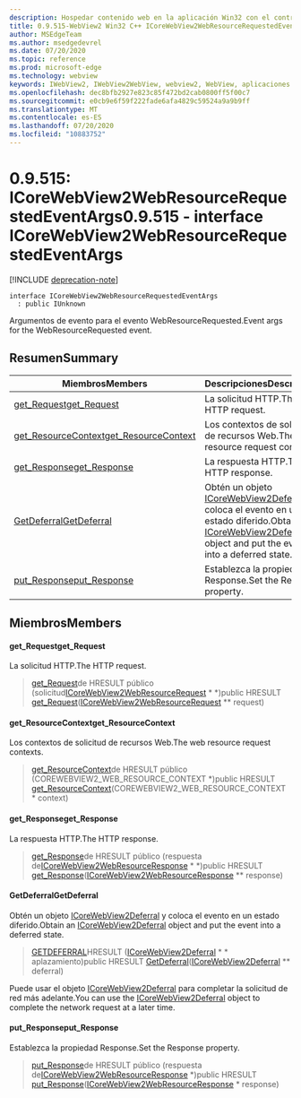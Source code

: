 ```yaml
---
description: Hospedar contenido web en la aplicación Win32 con el control Microsoft Edge WebView2
title: 0.9.515-WebView2 Win32 C++ ICoreWebView2WebResourceRequestedEventArgs
author: MSEdgeTeam
ms.author: msedgedevrel
ms.date: 07/20/2020
ms.topic: reference
ms.prod: microsoft-edge
ms.technology: webview
keywords: IWebView2, IWebView2WebView, webview2, WebView, aplicaciones Win32, Win32, Edge, ICoreWebView2, ICoreWebView2Controller, control de explorador, HTML Edge
ms.openlocfilehash: dec8bfb2927e823c85f472bd2cab0800ff5f00c7
ms.sourcegitcommit: e0cb9e6f59f222fade6afa4829c59524a9a9b9ff
ms.translationtype: MT
ms.contentlocale: es-ES
ms.lasthandoff: 07/20/2020
ms.locfileid: "10883752"
---
```

# <span data-ttu-id="c2b33-104">0.9.515: ICoreWebView2WebResourceRequestedEventArgs</span><span class="sxs-lookup"><span data-stu-id="c2b33-104">0.9.515 - interface ICoreWebView2WebResourceRequestedEventArgs</span></span> 

[!INCLUDE [deprecation-note](../../includes/deprecation-note.md)]

```
interface ICoreWebView2WebResourceRequestedEventArgs
  : public IUnknown
```

<span data-ttu-id="c2b33-105">Argumentos de evento para el evento WebResourceRequested.</span><span class="sxs-lookup"><span data-stu-id="c2b33-105">Event args for the WebResourceRequested event.</span></span>

## <span data-ttu-id="c2b33-106">Resumen</span><span class="sxs-lookup"><span data-stu-id="c2b33-106">Summary</span></span>

 <span data-ttu-id="c2b33-107">Miembros</span><span class="sxs-lookup"><span data-stu-id="c2b33-107">Members</span></span>                        | <span data-ttu-id="c2b33-108">Descripciones</span><span class="sxs-lookup"><span data-stu-id="c2b33-108">Descriptions</span></span>
--------------------------------|---------------------------------------------
[<span data-ttu-id="c2b33-109">get_Request</span><span class="sxs-lookup"><span data-stu-id="c2b33-109">get_Request</span></span>](#get_request) | <span data-ttu-id="c2b33-110">La solicitud HTTP.</span><span class="sxs-lookup"><span data-stu-id="c2b33-110">The HTTP request.</span></span>
[<span data-ttu-id="c2b33-111">get_ResourceContext</span><span class="sxs-lookup"><span data-stu-id="c2b33-111">get_ResourceContext</span></span>](#get_resourcecontext) | <span data-ttu-id="c2b33-112">Los contextos de solicitud de recursos Web.</span><span class="sxs-lookup"><span data-stu-id="c2b33-112">The web resource request contexts.</span></span>
[<span data-ttu-id="c2b33-113">get_Response</span><span class="sxs-lookup"><span data-stu-id="c2b33-113">get_Response</span></span>](#get_response) | <span data-ttu-id="c2b33-114">La respuesta HTTP.</span><span class="sxs-lookup"><span data-stu-id="c2b33-114">The HTTP response.</span></span>
[<span data-ttu-id="c2b33-115">GetDeferral</span><span class="sxs-lookup"><span data-stu-id="c2b33-115">GetDeferral</span></span>](#getdeferral) | <span data-ttu-id="c2b33-116">Obtén un objeto [ICoreWebView2Deferral](icorewebview2deferral.md) y coloca el evento en un estado diferido.</span><span class="sxs-lookup"><span data-stu-id="c2b33-116">Obtain an [ICoreWebView2Deferral](icorewebview2deferral.md) object and put the event into a deferred state.</span></span>
[<span data-ttu-id="c2b33-117">put_Response</span><span class="sxs-lookup"><span data-stu-id="c2b33-117">put_Response</span></span>](#put_response) | <span data-ttu-id="c2b33-118">Establezca la propiedad Response.</span><span class="sxs-lookup"><span data-stu-id="c2b33-118">Set the Response property.</span></span>

## <span data-ttu-id="c2b33-119">Miembros</span><span class="sxs-lookup"><span data-stu-id="c2b33-119">Members</span></span>

#### <span data-ttu-id="c2b33-120">get_Request</span><span class="sxs-lookup"><span data-stu-id="c2b33-120">get_Request</span></span> 

<span data-ttu-id="c2b33-121">La solicitud HTTP.</span><span class="sxs-lookup"><span data-stu-id="c2b33-121">The HTTP request.</span></span>

> <span data-ttu-id="c2b33-122">[get_Request](#get_request)de HRESULT público (solicitud[ICoreWebView2WebResourceRequest](icorewebview2webresourcerequest.md) \* \*)</span><span class="sxs-lookup"><span data-stu-id="c2b33-122">public HRESULT [get_Request](#get_request)([ICoreWebView2WebResourceRequest](icorewebview2webresourcerequest.md) \*\* request)</span></span>

#### <span data-ttu-id="c2b33-123">get_ResourceContext</span><span class="sxs-lookup"><span data-stu-id="c2b33-123">get_ResourceContext</span></span> 

<span data-ttu-id="c2b33-124">Los contextos de solicitud de recursos Web.</span><span class="sxs-lookup"><span data-stu-id="c2b33-124">The web resource request contexts.</span></span>

> <span data-ttu-id="c2b33-125">[get_ResourceContext](#get_resourcecontext)de HRESULT público (COREWEBVIEW2_WEB_RESOURCE_CONTEXT \*)</span><span class="sxs-lookup"><span data-stu-id="c2b33-125">public HRESULT [get_ResourceContext](#get_resourcecontext)(COREWEBVIEW2_WEB_RESOURCE_CONTEXT \* context)</span></span>

#### <span data-ttu-id="c2b33-126">get_Response</span><span class="sxs-lookup"><span data-stu-id="c2b33-126">get_Response</span></span> 

<span data-ttu-id="c2b33-127">La respuesta HTTP.</span><span class="sxs-lookup"><span data-stu-id="c2b33-127">The HTTP response.</span></span>

> <span data-ttu-id="c2b33-128">[get_Response](#get_response)de HRESULT público (respuesta de[ICoreWebView2WebResourceResponse](icorewebview2webresourceresponse.md) \* \*)</span><span class="sxs-lookup"><span data-stu-id="c2b33-128">public HRESULT [get_Response](#get_response)([ICoreWebView2WebResourceResponse](icorewebview2webresourceresponse.md) \*\* response)</span></span>

#### <span data-ttu-id="c2b33-129">GetDeferral</span><span class="sxs-lookup"><span data-stu-id="c2b33-129">GetDeferral</span></span> 

<span data-ttu-id="c2b33-130">Obtén un objeto [ICoreWebView2Deferral](icorewebview2deferral.md) y coloca el evento en un estado diferido.</span><span class="sxs-lookup"><span data-stu-id="c2b33-130">Obtain an [ICoreWebView2Deferral](icorewebview2deferral.md) object and put the event into a deferred state.</span></span>

> <span data-ttu-id="c2b33-131">[GETDEFERRAL](#getdeferral)HRESULT ([ICoreWebView2Deferral](icorewebview2deferral.md) \* \* aplazamiento)</span><span class="sxs-lookup"><span data-stu-id="c2b33-131">public HRESULT [GetDeferral](#getdeferral)([ICoreWebView2Deferral](icorewebview2deferral.md) \*\* deferral)</span></span>

<span data-ttu-id="c2b33-132">Puede usar el objeto [ICoreWebView2Deferral](icorewebview2deferral.md) para completar la solicitud de red más adelante.</span><span class="sxs-lookup"><span data-stu-id="c2b33-132">You can use the [ICoreWebView2Deferral](icorewebview2deferral.md) object to complete the network request at a later time.</span></span>

#### <span data-ttu-id="c2b33-133">put_Response</span><span class="sxs-lookup"><span data-stu-id="c2b33-133">put_Response</span></span> 

<span data-ttu-id="c2b33-134">Establezca la propiedad Response.</span><span class="sxs-lookup"><span data-stu-id="c2b33-134">Set the Response property.</span></span>

> <span data-ttu-id="c2b33-135">[put_Response](#put_response)de HRESULT público (respuesta de[ICoreWebView2WebResourceResponse](icorewebview2webresourceresponse.md) \*)</span><span class="sxs-lookup"><span data-stu-id="c2b33-135">public HRESULT [put_Response](#put_response)([ICoreWebView2WebResourceResponse](icorewebview2webresourceresponse.md) \* response)</span></span>

